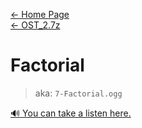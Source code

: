 [← Home Page](../../README.md)  
[← OST_2.7z](../ost_2-7z.md)

# Factorial
> aka: `7-Factorial.ogg`

<a href="./audio/7-Factorial.ogg" target="_blank">🔊 You can take a listen here.</a>